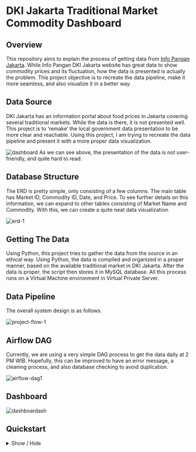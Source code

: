 # DKI Jakarta Traditional Market Commodity Dashboard

## Overview
This repository aims to explain the process of getting data from [Info Pangan Jakarta](https://infopangan.jakarta.go.id/). While Info Pangan DKI Jakarta website has great data to show commodity prices and its fluctuation, how the data is presented is actually the problem. This project objective is to recreate the data pipeline, make it more seamless, and also visualize it in a better way.

## Data Source
DKI Jakarta has an information portal about food prices in Jakarta covering several traditional markets. While the data is there, it is not presented well. This project is to ‘remake’ the local government data presentation to be more clear and reachable. Using this project, I am trying to recreate the data pipeline and present it with a more proper data visualization.

![dashboard](https://github.com/monsterikan/dkicommodityprice/assets/57279779/baab90bf-4508-4b77-b9fe-cc72678e88b5)
As we can see above, the presentation of the data is not user-friendly, and quite hard to read.

## Database Structure
The ERD is pretty simple, only consisting of a few columns. The main table has Market ID, Commodity ID, Date, and Price. To see further details on this information, we can expand to other tables consisting of Market Name and Commodity. With this, we can create a quite neat data visualization.

![erd-1](https://github.com/monsterikan/dkicommodityprice/assets/57279779/9803f879-53f5-4b6c-b344-cffec9fc0948)


## Getting The Data
Using Python, this project tries to gather the data from the source in an ethical way. Using Python, the data is compiled and organized in a proper manner, based on the available traditional market in DKI Jakarta. After the data is proper, the script then stores it in MySQL database. All this process runs on a Virtual Machine environment in Virtual Private Server.

## Data Pipeline
The overall system design is as follows. 

![project-flow-1](https://github.com/monsterikan/dkicommodityprice/assets/57279779/66f77c63-6df9-4e72-9afd-ae5976896b66)

## Airflow DAG
Currently, we are using a very simple DAG process to get the data daily at 2 PM WIB. Hopefully, this can be improved to have an error message, a cleaning process, and also database checking to avoid duplication.

![airflow-dag1](https://github.com/monsterikan/dkicommodityprice/assets/57279779/7ae7b112-5181-404a-8e8d-8c5a3f338e9f)

## Dashboard
![dashboardash](https://github.com/monsterikan/dkicommodityprice/assets/57279779/f117dee3-d622-4026-9862-19305d733af7)


## Quickstart
<details>
  <summary>Show / Hide</summary>
  
  This is a shorter guide for starting Airflow in Docker. For a more detailed version, check here [Running Airflow in Docker](https://airflow.apache.org/docs/apache-airflow/stable/howto/docker-compose/index.html).
</details>
